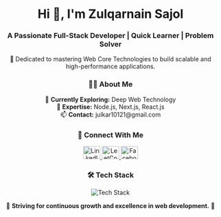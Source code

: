 <h1 align="center">Hi 👋, I'm Zulqarnain Sajol</h1>
<h3 align="center">A Passionate Full-Stack Developer | Quick Learner | Problem Solver</h3>

<p align="center">
🚀 Dedicated to mastering Web Core Technologies to build scalable and high-performance applications.
</p>


<h3 align="center">👨‍💻 About Me</h3>

<p align="center">
 🌱 <strong>Currently Exploring:</strong> Deep Web Technology <br/>
 💬 <strong>Expertise:</strong> Node.js, Next.js, React.js <br/>
 📫 <strong>Contact:</strong> julkar10121@gmail.com
</p>



<h3 align="center">🔗 Connect With Me</h3>

<p align="center">
  <a href="https://www.linkedin.com/in/zulqarnain-sajol-821959198/" target="_blank">
    <img src="https://raw.githubusercontent.com/rahuldkjain/github-profile-readme-generator/master/src/images/icons/Social/linked-in-alt.svg" alt="LinkedIn" height="30" width="40"/>
  </a>
  <a href="https://leetcode.com/Jn_Sajol/" target="_blank">
    <img src="https://raw.githubusercontent.com/rahuldkjain/github-profile-readme-generator/master/src/images/icons/Social/leet-code.svg" alt="LeetCode" height="30" width="40"/>
  </a>
  <a href="https://www.facebook.com/julkernaine.sajol" target="_blank">
    <img src="https://raw.githubusercontent.com/rahuldkjain/github-profile-readme-generator/master/src/images/icons/Social/facebook.svg" alt="Facebook" height="30" width="40"/>
  </a>
</p>


<h3 align="center">🛠 Tech Stack</h3>

<p align="center">
  <img src="https://skillicons.dev/icons?i=js,ts,react,nextjs,nodejs,express,mongodb,postgres,tailwind,git,github" alt="Tech Stack" />
</p>


<p align="center">
🎯 <strong>Striving for continuous growth and excellence in web development.</strong> 🚀  
</p>
